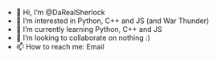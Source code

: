 - 👋 Hi, I’m @DaRealSherlock
- 👀 I’m interested in Python, C++ and JS (and War Thunder)
- 🌱 I’m currently learning Python, C++ and JS
- 💞️ I’m looking to collaborate on nothing :)
- 📫 How to reach me: Email

<!---
DaRealSherlock/DaRealSherlock is a ✨ special ✨ repository because its `README.md` (this file) appears on your GitHub profile.
You can click the Preview link to take a look at your changes.
--->
